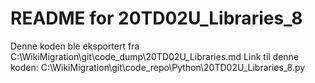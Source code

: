 # README for 20TD02U_Libraries_8
Denne koden ble eksportert fra C:\WikiMigration\git\code_dump\20TD02U_Libraries.md
Link til denne koden: C:\WikiMigration\git\code_repo\Python\20TD02U_Libraries_8.py
